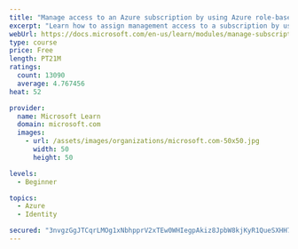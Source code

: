 ```yaml
---
title: "Manage access to an Azure subscription by using Azure role-based access control (RBAC)"
excerpt: "Learn how to assign management access to a subscription by using Azure role-based access control."
webUrl: https://docs.microsoft.com/en-us/learn/modules/manage-subscription-access-azure-rbac/
type: course
price: Free
length: PT21M
ratings:
  count: 13090
  average: 4.767456
heat: 52

provider:
  name: Microsoft Learn
  domain: microsoft.com
  images:
    - url: /assets/images/organizations/microsoft.com-50x50.jpg
      width: 50
      height: 50

levels:
  - Beginner

topics:
  - Azure
  - Identity

secured: "3nvgzGgJTCqrLMOg1xNbhpprV2xTEw0WHIegpAkiz8JpbW8kjKyR1QueSXHH7LaN6wi5w1dlD87qdoHrK6thkXh1hevPTfRJnrWsd3H+eW6Xr7C65Qw3juWUZC7Y9lYZF/XNfM/wzfE7fNt6G4wjpl1yOxLC4vpIsg20mnw42uC42RDmHy5m4wqFVr8/ZyW4emzrgveE8lXo6alIpycD6M4pY7pesCzjkvz9OAqsk2jF8b2Q6Te04Bz6DI79vqsHzqhIecKQCHeB9aq8GL06QvkP4mAqAcrtk7ST/2lGa9Njn0l1PYQSiuqzexp6vs6Aw8aA5NBCOvH/qjA36qvSCRJe8oMoDxIupU+RIG/BhfqK9DL8IrB4KiXbCmOIQZwa8ePOwtTccC90+9cnu6fflNbmEcIOIlvFngBn8h6ABbewZBFvfpkRE0z/FTs8L87s;TYjK8BAERobDmlwrUvcqEQ=="
---
```


